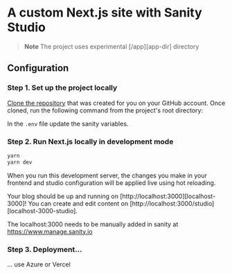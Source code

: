 # A custom Next.js site with Sanity Studio

> **Note**
> The project uses experimental [/app][app-dir] directory

## Configuration

### Step 1. Set up the project locally

[Clone the repository](https://github.com/tuomasorhanen/Tuomas-s-Sitebuilder.git) that was created for you on your GitHub account. Once cloned, run the following command from the project's root directory:

In the `.env` file update the sanity variables.

### Step 2. Run Next.js locally in development mode

```bash
yarn
yarn dev
```

When you run this development server, the changes you make in your frontend and studio configuration will be applied live using hot reloading.

Your blog should be up and running on [http://localhost:3000][localhost-3000]! You can create and edit content on [http://localhost:3000/studio][localhost-3000-studio].

The localhost:3000 needs to be manually added in sanity at https://www.manage.sanity.io 

### Step 3. Deployment...

... use Azure or Vercel